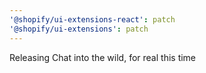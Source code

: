 ```yaml
---
'@shopify/ui-extensions-react': patch
'@shopify/ui-extensions': patch
---
```


Releasing Chat into the wild, for real this time
